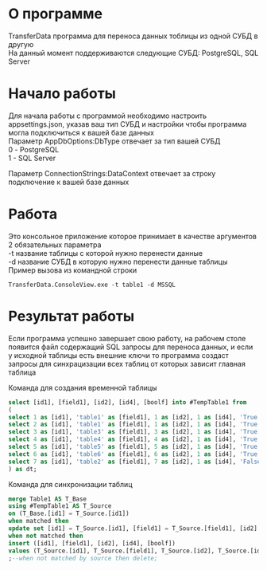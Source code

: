 # О программе 
TransferData программа для переноса данных тоблицы из одной СУБД в другую  
На данный момент поддерживаются следующие СУБД: PostgreSQL, SQL Server  

# Начало работы 
Для начала работы с программой необходимо настроить appsettings.json, указав ваш тип СУБД и настройки чтобы программа могла подключиться к вашей базе данных  
Параметр AppDbOptions:DbType отвечает за тип вашей СУБД  
0 - PostgreSQL  
1 - SQL Server

Параметр ConnectionStrings:DataContext отвечает за строку подключение к вашей базе данных  

# Работа 
Это консольное приложение которое принимает в качестве аргументов 2 обязательных параметра  
-t название таблицы с которой нужно перенести данные  
-d название СУБД в которую нужно перенести данные таблицы  
Пример вызова из командной строки  
```console
TransferData.ConsoleView.exe -t table1 -d MSSQL
```

# Результат работы  
Если программа успешно завершает свою работу, на рабочем столе появится файл содержащий SQL запросы для переноса данных, и если у исходной таблицы есть внешние ключи то программа создаст запросы для синхрацизации всех таблиц от которых зависит главная таблица 

Команда для создания временной таблицы 
```sql
select [id1], [field1], [id2], [id4], [boolf] into #TempTable1 from
( 
select 1 as [id1], 'table1' as [field1], 1 as [id2], 1 as [id4], 'True' as [boolf] union all
select 2 as [id1], 'table1' as [field1], 1 as [id2], 1 as [id4], 'True' as [boolf] union all
select 3 as [id1], 'table3' as [field1], 3 as [id2], 1 as [id4], 'True' as [boolf] union all
select 4 as [id1], 'table4' as [field1], 4 as [id2], 1 as [id4], 'True' as [boolf] union all
select 5 as [id1], 'table5' as [field1], 5 as [id2], 1 as [id4], 'True' as [boolf] union all
select 6 as [id1], 'table6' as [field1], 6 as [id2], 1 as [id4], 'True' as [boolf] union all
select 7 as [id1], 'table2' as [field1], 7 as [id2], 1 as [id4], 'False' as [boolf]
) as dt;
```

Команда для синхронизации таблиц  
```sql
merge Table1 AS T_Base 
using #TempTable1 AS T_Source 
on (T_Base.[id1] = T_Source.[id1]) 
when matched then 
update set [id1] = T_Source.[id1], [field1] = T_Source.[field1], [id2] = T_Source.[id2], [id4] = T_Source.[id4], [boolf] = T_Source.[boolf] 
when not matched then 
insert ([id1], [field1], [id2], [id4], [boolf]) 
values (T_Source.[id1], T_Source.[field1], T_Source.[id2], T_Source.[id4], T_Source.[boolf]) 
;--when not matched by source then delete;
```
